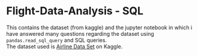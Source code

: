 # Flight-Data-Analysis - SQL
This contains the dataset (from kaggle) and the jupyter notebook in which i have answered many questions regarding the dataset using `pandas.read_sql_query` and SQL queries.<br>
The dataset used is [Airline Data Set](https://www.kaggle.com/datasets/saadharoon27/airlines-dataset) on Kaggle.
